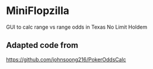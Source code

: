 # MiniFlopzilla
GUI to calc range vs range odds in Texas No Limit Holdem


## Adapted code from 
https://github.com/johnsoong216/PokerOddsCalc